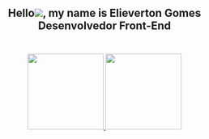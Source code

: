 <div align="center">
 <h2>
 Hello<img src="https://raw.githubusercontent.com/MartinHeinz/MartinHeinz/master/wave.gif"/>, my name is Elieverton Gomes<br/>Desenvolvedor Front-End<br/><br/>
 </h2>
</div>

<div align="center">
  <a href="https://github.com/Elieverton6">
    <img height="150em" src="https://github-readme-stats.vercel.app/api?username=Elieverton6&count_private=true&include_all_commits=true&show_icons=true&theme=dracula&hide_border=false&show_owner=true"/>
    <img height="150em" src="https://github-readme-stats.vercel.app/api/top-langs/?username=Elieverton6&theme=dracula&hide_border=false&&layout=compact"/>
  </a>
</div>

 
